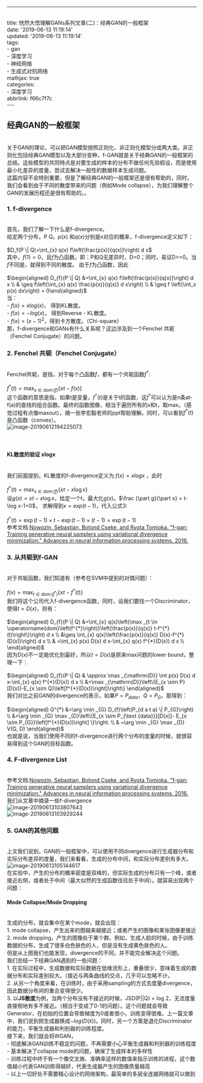 ---
<br>title: 恍然大悟理解GANs系列文章(二)：经典GAN的一般框架
<br>date: '2019-06-13 11:19:14'
<br>updated: '2019-06-13 11:19:14'
<br>tags:
<br>  - gan
<br>  - 深度学习
<br>  - 神经网络
<br>  - 生成式对抗网络
<br>mathjax: true
<br>categories:
<br>  - 深度学习
<br>abbrlink: f66c7f7c
<br>---
<br><h2>经典GAN的一般框架</h2><br>关于GAN的理论，可以把GAN模型按照正则化、非正则化模型分成两大类。非正则化包括经典GAN模型以及大部分变种，f-GAN就是关于经典GAN的一般框架的总结。这些模型的共同特点是对要生成的样本的分布不做任何先验假设，而是使用最小化差异的度量，尝试去解决一般性的数据样本生成问题。
<br>这篇内容不会特别重要，但是了解经典GAN的一般框架还是很有帮助的，同时，我们会看到由于不同的散度带来的问题（例如Mode collapse），为我们理解整个GAN的发展历程还是很有帮助的。。
<br><h3>1. f-divergence</h3><br>首先，我们了解一下什么是f-divergence。
<br>给定两个分布，P Q。$p(x)$ 和$q(x)$分别是x对应的概率，f-divergence定义如下：
<br><br>$D_f(P \| Q)=\int_{x} q(x) f\left(\frac{p(x)}{q(x)}\right) d x$<br>其中，$f(1)=0$，且$f$为凸函数。即：P和Q无差异时，D=0；同时，易证D>=0。当$f$不同是，就得到不同的散度。  由于$f$为凸函数，因此
<br><br>$\begin{aligned} D_{f}(P \| Q) &=\int_{x} q(x) f\left(\frac{p(x)}{q(x)}\right) d x \\ & \geq f\left(\int_{x} q(x) \frac{p(x)}{q(x)} d x\right) \\ & \geq f \left(\int_x p(x) dx\right) = 0\end{aligned}$<br>当：
<br>- $f(x) = xlog(x)$， 得到KL散度。
<br>- $f(x) = -log(x)$， 得到Reverse - KL散度。
<br>- $f(x) = (x-1)^2$，得到卡方散度。（Chi-square）
<br>那，f-divergence和GANs有什么关系呢？这边涉及到一个Fenchel 共轭（Fenchel Conjugate）的问题。
<br><h3>2. Fenchel 共轭（Fenchel Conjugate）</h3><br>Fenchel共轭，是指，对于每个凸函数$f$，都有一个共轭函数$f^*$:
<br><br>$f^{*}(t)=\max _{x \in \operatorname{dom}(f)}\{x t-f(x)\}$<br>这个函数的意思是指，如果t是变量，$f^*(t)$是关于t的函数，这$f^*$可以认为是n条at-f(a)的直线的组合函数。最终的函数图像，相当于遍历所有的x和t，取max。（感觉过程有点像maxout），摘一张李宏毅老师的ppt帮助理解。同时，可以看到$f^*(t)$是凸函数（convex）。
<br>![image-20190612194225073](http://ww4.sinaimg.cn/large/006tNc79gy1g3ylyjh2tkj30xe0oyds5.jpg)
<br>​	
<br><h4>KL散度的验证 xlogx</h4><br>我们前面提到，KL散度的f-divergence定义为 $f(x) = xlogx$ ，此时
<br><br>$f^*(t)=\max _{x \in \operatorname{dom}(f)}\{x t-x \log x\}$<br>设$g(x)=x t-x \log x$，给定一个t，最大化$g(x)$。$\frac {\part g}{\part x} = t-\log x-1=0$， 求解得到$x = exp(t-1)$，代入公式3:
<br><br>$f^{*}(t)=\exp (t-1) \times t-\exp (t-1) \times(t-1)=\exp (t-1)$<br>参考文档:[Nowozin, Sebastian, Botond Cseke, and Ryota Tomioka. "f-gan: Training generative neural samplers using variational divergence minimization." Advances in neural information processing systems. 2016.](https://arxiv.org/pdf/1606.00709.pdf)
<br><h3>3. 从共轭到f-GAN</h3><br>对于共轭函数，我们知道有（参考在SVM中提到的对偶问题）：
<br><br>$f(x)=\max _{t \in \operatorname{dom}\left(f^{*}\right)}\left\{x t-f^{*}(t)\right\}$<br>我们将这个公司代入f-divergence函数，同时，设我们要找一个Discriminator，使得$t = D(x)$，则有：
<br><br>$\begin{aligned} D_{f}(P \| Q) &=\int_{x} q(x)\left(\max _{t \in \operatorname{dom}\left(f^{*}\right)}\left(\frac{p(x)}{q(x)} t-f^{*}(t)\right\}\right) d x \\ &\geq \int_{x} q(x)\left(\frac{p(x)}{q(x)} D(x)-f^{*}(D(x))\right) d x \\ & =\int_{x} p(x) D(x) d x-\int_{x} q(x) f^{*}(D(x)) d x \\ \end{aligned}$<br>因为D(x)不一定能优化到最好，所以$t=D(x)$是原来max问题的lower bound，整理一下：
<br><br>$\begin{aligned} D_{f}(P \| Q) & \approx \max _{\mathrm{D}} \int p(x) D(x) d x-\int_{x} q(x) f^{*}(D(x)) d x \\ &=\max _{\mathrm{D}}\left\{E_{x \sim P}[D(x)]-E_{x \sim Q}\left[f^{*}(D(x))\right]\right\} \end{aligned}$<br>我们对比之前GAN的divergence的表示，如果$P = P_{data}， Q= P_G$，那得到：
<br><br>$\begin{aligned} G^{*} &=\arg \min _{G} D_{f}\left(P_{d a t a} \| P_{G}\right) \\ &=\arg \min _{G} \max _{D}\left\{E_{x \sim P_{\text {data}}}[D(x)]- E_{x \sim P_{G}}\left[f^{*}(D(x))\right] \}\right. \\ & =\arg \min _{G} \max _{D} V(G, D) \end{aligned}$<br>也就是说，当我们使用不同的f-divergence进行两个分布的度量的时候，就很容易得到这个GAN的目标函数。
<br><h3>4. F-divergence List</h3><br>参考文档:[Nowozin, Sebastian, Botond Cseke, and Ryota Tomioka. "f-gan: Training generative neural samplers using variational divergence minimization." Advances in neural information processing systems. 2016.](https://arxiv.org/pdf/1606.00709.pdf)
<br>我们从文章中摘录一些f-divergence
<br>![image-20190613103807643](http://ww1.sinaimg.cn/large/006tNc79gy1g3zbuhbylbj30uo0boq6x.jpg)
<br>![image-20190613103929244](http://ww4.sinaimg.cn/large/006tNc79gy1g3zbvs4d06j30uu0fyafi.jpg)
<br><h3>5. GAN的其他问题</h3><br>上文我们说到，GAN的一般框架中，可以使用不同divergence进行生成器分布和实际分布差异的度量，我们来看看，生成的分布中间，和实际分布差别有多大。
<br>![image-20190613105144617](http://ww2.sinaimg.cn/large/006tNc79gy1g3zc8j4624j30tw13e7b7.jpg)
<br>在实验中，产生的分布的概率密度是双峰的，但实际生成的分布只有一个峰，或者接近右侧，或者处于中间（最大似然的生成函数往往处于中间）。就容易出现两个问题：
<br><h4>Mode Collapse/Mode Dropping</h4><br>生成的分布，就会集中在某个mode，就会出现：
<br>1. mode collapse，产生出来的图越来越接近；或者产生的图像和某张图像更接近
<br>2. mode dropping，产生的图像处于某个群。例如，生成人脸的时候，由于训练数据的分布，生成了很多白色肤色的人，但是没有生成黄色肤色的人。
<br>但是从上图我们也能发现，divergence的不同，并不能完全解决这个问题。
<br>我们总结一下经典GAN遇到的一些问题：
<br>1. 在实际过程中，生成数据和实际数据在低维流形上，重叠很少，意味着生成的数据分布和实际差别较大。（接近与两条曲线的交点，几乎可以忽略不计。
<br>2. 从另一个角度来看，在训练时，由于采用sampling的方式去度量divergence，因此数据分布间的重合变得很少。
<br>3. 以**JS散度**为例，当两个分布没有不接近的时候，JSD(P||Q) = log 2，无法度量直接倒地有多不接近。（相当于变成了0-1的问题）。这个问题就会导致Generator，在初始的位置会导致梯度为0或者很小，训练变得很难。上一篇文章中，我们说到把生成器换成$-log(D(\widetilde{x}))$。同时，另一个方案是退化Discriminator的能力，平衡生成器和判别器的训练程度。
<br>接下来，我们就会将WGAN，
<br>- 彻底解决GAN训练不稳定的问题，不再需要小心平衡生成器和判别器的训练程度
<br>- 基本解决了collapse mode的问题，确保了生成样本的多样性 
<br>- 训练过程中终于有一个像交叉熵、准确率这样的数值来指示训练的进程，这个数值越小代表GAN训练得越好，代表生成器产生的图像质量越高
<br>- 以上一切好处不需要精心设计的网络架构，最简单的多层全连接网络就可以做到
<br>
